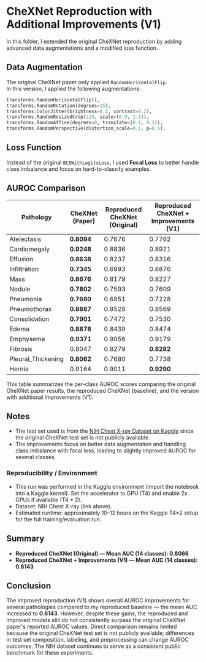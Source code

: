 # CheXNet Reproduction with Additional Improvements (V1)

In this folder, I extended the original CheXNet reproduction by adding advanced data augmentations and a modified loss function.

## Data Augmentation

The original CheXNet paper only applied `RandomHorizontalFlip`.  
In this version, I applied the following augmentations:

```python
transforms.RandomHorizontalFlip(),
transforms.RandomRotation(degrees=15),
transforms.ColorJitter(brightness=0.2, contrast=0.2),
transforms.RandomResizedCrop(224, scale=(0.9, 1.1)),  
transforms.RandomAffine(degrees=0, translate=(0.1, 0.1)),
transforms.RandomPerspective(distortion_scale=0.1, p=0.5),
````

## Loss Function

Instead of the original `BCEWithLogitsLoss`, I used **Focal Loss** to better handle class imbalance and focus on hard-to-classify examples.

## AUROC Comparison

| Pathology           | CheXNet (Paper) | Reproduced CheXNet (Original) | Reproduced CheXNet + Improvements (V1) |
| ------------------- | --------------- | ----------------------------- | -------------------------------------- |
| Atelectasis         | **0.8094**      | 0.7676                        | 0.7762                                 |
| Cardiomegaly        | **0.9248**      | 0.8836                        | 0.8921                                 |
| Effusion            | **0.8638**      | 0.8237                        | 0.8316                                 |
| Infiltration        | **0.7345**      | 0.6993                        | 0.6876                                 |
| Mass                | **0.8676**      | 0.8179                        | 0.8227                                 |
| Nodule              | **0.7802**      | 0.7593                        | 0.7609                                 |
| Pneumonia           | **0.7680**      | 0.6951                        | 0.7228                                 |
| Pneumothorax        | **0.8887**      | 0.8528                        | 0.8569                                 |
| Consolidation       | **0.7901**      | 0.7472                        | 0.7530                                 |
| Edema               | **0.8878**      | 0.8439                        | 0.8474                                 |
| Emphysema           | **0.9371**      | 0.9056                        | 0.9179                                 |
| Fibrosis            | 0.8047          | 0.8279                        | **0.8282**                             |
| Pleural\_Thickening | **0.8062**      | 0.7680                        | 0.7738                                 |
| Hernia              | 0.9164          | 0.9011                        | **0.9290**                             |

This table summarizes the per-class AUROC scores comparing the original CheXNet paper results, the reproduced CheXNet (baseline), and the version with additional improvements (V1).

## Notes

* The test set used is from the [NIH Chest X-ray Dataset on Kaggle](https://www.kaggle.com/datasets/nih-chest-xrays/data) since the original CheXNet test set is not publicly available.
* The improvements focus on better data augmentation and handling class imbalance with focal loss, leading to slightly improved AUROC for several classes.

### Reproducibility / Environment

- This run was performed in the Kaggle environment (import the notebook into a Kaggle kernel). Set the accelerator to GPU (T4) and enable 2x GPUs if available (T4 * 2).
- Dataset: NIH Chest X-ray (link above).
- Estimated runtime: approximately 10–12 hours on the Kaggle T4*2 setup for the full training/evaluation run.

## Summary

- **Reproduced CheXNet (Original) — Mean AUC (14 classes): 0.8066**
- **Reproduced CheXNet + Improvements (V1) — Mean AUC (14 classes): 0.8143**

## Conclusion

The improved reproduction (V1) shows overall AUROC improvements for several pathologies compared to my reproduced baseline — the mean AUC increased to **0.8143**. However, despite these gains, the reproduced and improved models still do not consistently surpass the original CheXNet paper's reported AUROC values. Direct comparison remains limited because the original CheXNet test set is not publicly available; differences in test set composition, labeling, and preprocessing can change AUROC outcomes. The NIH dataset continues to serve as a consistent public benchmark for these experiments.

